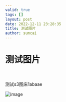 ```yaml
---
valid: true
tags: []
layout: post
date: 2022-12-11 23:28:35
title: 测试图片
author: sumcai
---
```

# 测试图片

‍

测试s3图床1abaae

​![image](https://objectstorage.ap-osaka-1.oraclecloud.com/blog/acd4c03e63c4d6f6d52fa963773c38b6.png)​

‍
